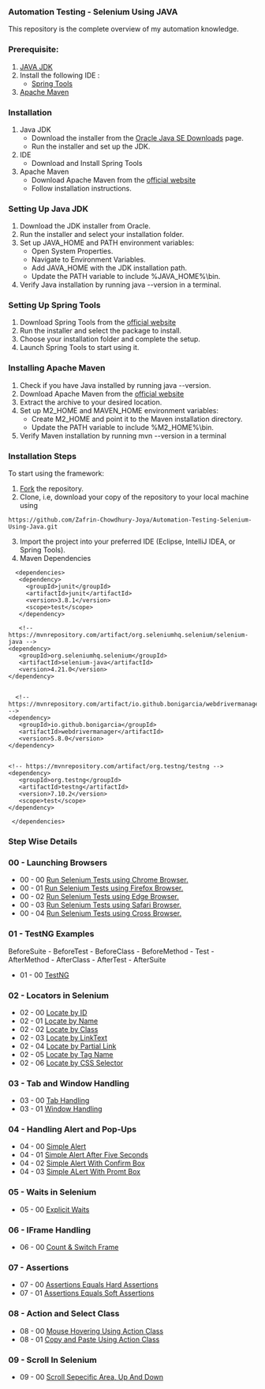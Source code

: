 ### **Automation Testing - Selenium Using JAVA**
This repository is the complete overview of my automation knowledge.

### **Prerequisite:**
1. [JAVA JDK](https://www.oracle.com/java/technologies/downloads/?er=221886)
2. Install the following IDE :
   - [Spring Tools](https://spring.io/tools)
3. [Apache Maven](https://maven.apache.org/download.cgi)

### **Installation**
1. Java JDK
   - Download the installer from the [Oracle Java SE Downloads](https://www.oracle.com/java/technologies/downloads/?er=221886) page.
   - Run the installer and set up the JDK.
2. IDE
   - Download and Install Spring Tools
3. Apache Maven
   - Download Apache Maven from the [official website](https://maven.apache.org/download.cgi)
   - Follow installation instructions.

### **Setting Up Java JDK**
1. Download the JDK installer from Oracle.
2. Run the installer and select your installation folder.
3. Set up JAVA_HOME and PATH environment variables:
   - Open System Properties.
   - Navigate to Environment Variables.
   - Add JAVA_HOME with the JDK installation path.
   - Update the PATH variable to include %JAVA_HOME%\bin.
5. Verify Java installation by running java --version in a terminal.

### **Setting Up Spring Tools**
1. Download Spring Tools from the [official website](https://spring.io/tools)
2. Run the installer and select the package to install.
3. Choose your installation folder and complete the setup.
4. Launch Spring Tools to start using it.

   
### **Installing Apache Maven**
1. Check if you have Java installed by running java --version.
2. Download Apache Maven from the [official website](https://maven.apache.org/download.cgi) 
3. Extract the archive to your desired location.
4. Set up M2_HOME and MAVEN_HOME environment variables:
   - Create M2_HOME and point it to the Maven installation directory.
   - Update the PATH variable to include %M2_HOME%\bin.
5. Verify Maven installation by running mvn --version in a terminal

### **Installation Steps**
To start using the framework:
1. [Fork](https://github.com/Zafrin-Chowdhury-Joya/Automation-Testing-Selenium-Using-Java/tree/main) the repository.
2. Clone, i.e, download your copy of the repository to your local machine using
 ```console 
 https://github.com/Zafrin-Chowdhury-Joya/Automation-Testing-Selenium-Using-Java.git
```
3. Import the project into your preferred IDE (Eclipse, IntelliJ IDEA, or Spring Tools).
4. Maven Dependencies
 ```console 
   <dependencies>
    <dependency>
      <groupId>junit</groupId>
      <artifactId>junit</artifactId>
      <version>3.8.1</version>
      <scope>test</scope>
    </dependency>
    
    <!-- https://mvnrepository.com/artifact/org.seleniumhq.selenium/selenium-java -->
<dependency>
    <groupId>org.seleniumhq.selenium</groupId>
    <artifactId>selenium-java</artifactId>
    <version>4.21.0</version>
</dependency>
   
   
   <!-- https://mvnrepository.com/artifact/io.github.bonigarcia/webdrivermanager -->
<dependency>
    <groupId>io.github.bonigarcia</groupId>
    <artifactId>webdrivermanager</artifactId>
    <version>5.8.0</version>
</dependency>


<!-- https://mvnrepository.com/artifact/org.testng/testng -->
<dependency>
    <groupId>org.testng</groupId>
    <artifactId>testng</artifactId>
    <version>7.10.2</version>
    <scope>test</scope>
</dependency>

  </dependencies>

```

### **Step Wise Details**
### 00 - Launching Browsers
   - 00 - 00 [Run Selenium Tests using Chrome Browser.](https://github.com/Zafrin-Chowdhury-Joya/Automation-Testing-Selenium-Using-Java/blob/main/src/main/java/Browserhandling/ChromeBrowserInselenium.java)
   - 00 - 01 [Run Selenium Tests using Firefox Browser.](https://github.com/Zafrin-Chowdhury-Joya/Automation-Testing-Selenium-Using-Java/blob/main/src/main/java/Browserhandling/FireFoxBrowserInSelenium.java)
   - 00 - 02 [Run Selenium Tests using Edge Browser. ](https://github.com/Zafrin-Chowdhury-Joya/Automation-Testing-Selenium-Using-Java/blob/main/src/main/java/Browserhandling/EdgeBrowserInSelenium.java)
   - 00 - 03 [Run Selenium Tests using Safari Browser. ](https://github.com/Zafrin-Chowdhury-Joya/Automation-Testing-Selenium-Using-Java/blob/main/src/main/java/Browserhandling/SafariBrowserInSelenium.java)
   - 00 - 04 [Run Selenium Tests using Cross Browser. ](https://github.com/Zafrin-Chowdhury-Joya/Automation-Testing-Selenium-Using-Java/blob/main/src/main/java/Browserhandling/CrossBrowserInSelenium.java)

### 01 - TestNG Examples
BeforeSuite - BeforeTest - BeforeClass - BeforeMethod - Test - AfterMethod - AfterClass - AfterTest - AfterSuite
   - 01 - 00 [TestNG ](https://github.com/Zafrin-Chowdhury-Joya/Automation-Testing-Selenium-Using-Java/blob/main/src/main/java/TestNG/TestNG_Examples.java)

### 02 - Locators in Selenium
  - 02 - 00 [Locate by ID](https://github.com/Zafrin-Chowdhury-Joya/Automation-Testing-Selenium-Using-Java/blob/main/src/main/java/WebElements_Locators/LocateById.java)
  - 02 - 01 [Locate by Name](https://github.com/Zafrin-Chowdhury-Joya/Automation-Testing-Selenium-Using-Java/blob/main/src/main/java/WebElements_Locators/LocateByName.java)
  - 02 - 02 [Locate by Class](https://github.com/Zafrin-Chowdhury-Joya/Automation-Testing-Selenium-Using-Java/blob/main/src/main/java/WebElements_Locators/LocateByClass.java)
  - 02 - 03 [Locate by LinkText](https://github.com/Zafrin-Chowdhury-Joya/Automation-Testing-Selenium-Using-Java/blob/main/src/main/java/WebElements_Locators/LocateByLinkText.java)
  - 02 - 04 [Locate by Partial Link](https://github.com/Zafrin-Chowdhury-Joya/Automation-Testing-Selenium-Using-Java/blob/main/src/main/java/WebElements_Locators/LocateByPartialLink.java)
  - 02 - 05 [Locate by Tag Name](https://github.com/Zafrin-Chowdhury-Joya/Automation-Testing-Selenium-Using-Java/blob/main/src/main/java/WebElements_Locators/LocateByTagName.java)
  - 02 - 06 [Locate by CSS Selector](https://github.com/Zafrin-Chowdhury-Joya/Automation-Testing-Selenium-Using-Java/blob/main/src/main/java/WebElements_Locators/LocateByCSS_Selector.java)

### 03 - Tab and Window Handling
  - 03 - 00 [Tab Handling](https://github.com/Zafrin-Chowdhury-Joya/Automation-Testing-Selenium-Using-Java/blob/main/src/main/java/TabOrWindowHandling/TabHandling.java) 
  - 03 - 01 [Window Handling](https://github.com/Zafrin-Chowdhury-Joya/Automation-Testing-Selenium-Using-Java/blob/main/src/main/java/TabOrWindowHandling/WindowHandling.java)

### 04 - Handling Alert and Pop-Ups
  - 04 - 00 [Simple Alert](https://github.com/Zafrin-Chowdhury-Joya/Automation-Testing-Selenium-Using-Java/blob/main/src/main/java/Handling_Alerts_and_PopUps/SimpleAlert.java)
  - 04 - 01 [Simple Alert After Five Seconds](https://github.com/Zafrin-Chowdhury-Joya/Automation-Testing-Selenium-Using-Java/blob/main/src/main/java/Handling_Alerts_and_PopUps/SimpleAlertAfterFiveSeconds.java)
  - 04 - 02 [Simple Alert With Confirm Box](https://github.com/Zafrin-Chowdhury-Joya/Automation-Testing-Selenium-Using-Java/blob/main/src/main/java/Handling_Alerts_and_PopUps/SimpleAlertWithConfirmBox.java)
  - 04 - 03 [Simple ALert With Promt Box](https://github.com/Zafrin-Chowdhury-Joya/Automation-Testing-Selenium-Using-Java/blob/main/src/main/java/Handling_Alerts_and_PopUps/SimpleAlertWithPromtBox.java)
  
### 05 - Waits in Selenium
  - 05 - 00 [Explicit Waits](https://github.com/Zafrin-Chowdhury-Joya/Automation-Testing-Selenium-Using-Java/blob/main/src/main/java/Waits_And_IFrameHandling/ExplicitWaits.java)
### 06 - IFrame Handling
  - 06 - 00 [Count & Switch Frame](https://github.com/Zafrin-Chowdhury-Joya/Automation-Testing-Selenium-Using-Java/blob/main/src/main/java/Waits_And_IFrameHandling/IFrameHandling.java)
### 07 - Assertions
  - 07 - 00 [Assertions Equals Hard Assertions](https://github.com/Zafrin-Chowdhury-Joya/Automation-Testing-Selenium-Using-Java/blob/main/src/main/java/Assertions/AssertEqualsHardAssertions.java) 
  - 07 - 01 [Assertions Equals Soft Assertions](https://github.com/Zafrin-Chowdhury-Joya/Automation-Testing-Selenium-Using-Java/blob/main/src/main/java/Assertions/AssertEqualsSoftAssertions.java)
### 08 - Action and Select Class
  - 08 - 00 [Mouse Hovering Using Action Class ](https://github.com/Zafrin-Chowdhury-Joya/Automation-Testing-Selenium-Using-Java/blob/main/src/main/java/Action_And_Select_Class/MouseHoverUsingActionClass.java)
  - 08 - 01 [Copy and Paste Using Action Class ](https://github.com/Zafrin-Chowdhury-Joya/Automation-Testing-Selenium-Using-Java/blob/main/src/main/java/Action_And_Select_Class/CopyAndPaste.java)
### 09 - Scroll In Selenium
  - 09 - 00 [Scroll Sepecific Area, Up And Down  ](https://github.com/Zafrin-Chowdhury-Joya/Automation-Testing-Selenium-Using-Java/blob/main/src/main/java/Action_And_Select_Class/ScrollUpAndDown.java)

 

